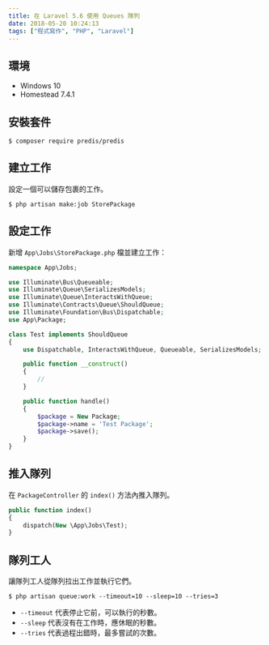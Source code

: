 ```yaml
---
title: 在 Laravel 5.6 使用 Queues 隊列
date: 2018-05-20 10:24:13
tags: ["程式寫作", "PHP", "Laravel"]
---
```


## 環境
- Windows 10
- Homestead 7.4.1

## 安裝套件
```
$ composer require predis/predis
```

## 建立工作
設定一個可以儲存包裹的工作。
```
$ php artisan make:job StorePackage
```

## 設定工作
新增 `App\Jobs\StorePackage.php` 檔並建立工作：
```PHP
namespace App\Jobs;

use Illuminate\Bus\Queueable;
use Illuminate\Queue\SerializesModels;
use Illuminate\Queue\InteractsWithQueue;
use Illuminate\Contracts\Queue\ShouldQueue;
use Illuminate\Foundation\Bus\Dispatchable;
use App\Package;

class Test implements ShouldQueue
{
    use Dispatchable, InteractsWithQueue, Queueable, SerializesModels;

    public function __construct()
    {
        //
    }

    public function handle()
    {
        $package = New Package;
        $package->name = 'Test Package';
        $package->save();
    }
}
```

## 推入隊列
在 `PackageController` 的 `index()` 方法內推入隊列。
```PHP
public function index()
{
    dispatch(New \App\Jobs\Test);
}
```

## 隊列工人
讓隊列工人從隊列拉出工作並執行它們。
```
$ php artisan queue:work --timeout=10 --sleep=10 --tries=3
```
- `--timeout` 代表停止它前，可以執行的秒數。
- `--sleep` 代表沒有在工作時，應休眠的秒數。
- `--tries` 代表過程出錯時，最多嘗試的次數。
